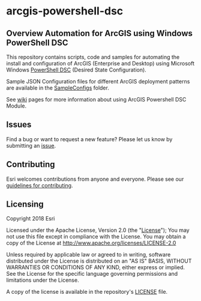 # arcgis-powershell-dsc  

## Overview Automation for ArcGIS using Windows PowerShell DSC
This repository contains scripts, code and samples for automating the install and configuration of ArcGIS (Enterprise and Desktop) using Microsoft Windows [PowerShell DSC](https://docs.microsoft.com/en-us/powershell/scripting/overview?view=powershell-5.1) (Desired State Configuration).

Sample JSON Configuration files for different ArcGIS deployment patterns are available in the [SampleConfigs](SampleConfigs) folder.

See [wiki](https://github.com/Esri/arcgis-powershell-dsc/wiki) pages for more information about using ArcGIS Powershell DSC Module.

## Issues

Find a bug or want to request a new feature?  Please let us know by submitting an [issue](https://github.com/Esri/arcgis-powershell-dsc/issues).

## Contributing

Esri welcomes contributions from anyone and everyone. Please see our [guidelines for contributing](https://github.com/esri/contributing).

Licensing
---------

Copyright 2018 Esri

Licensed under the Apache License, Version 2.0 (the "[License](LICENSE)");
You may not use this file except in compliance with the License.
You may obtain a copy of the License at
   http://www.apache.org/licenses/LICENSE-2.0

Unless required by applicable law or agreed to in writing, software
distributed under the License is distributed on an "AS IS" BASIS,
WITHOUT WARRANTIES OR CONDITIONS OF ANY KIND, either express or implied.
See the License for the specific language governing permissions and
limitations under the License.

A copy of the license is available in the repository's [LICENSE](https://raw.githubusercontent.com/Esri/arcgis-powershell-dsc/master/LICENSE) file.
